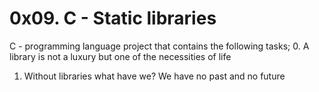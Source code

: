 # 0x09. C - Static libraries

C - programming language project that contains the following tasks;
0. A library is not a luxury but one of the necessities of life
1. Without libraries what have we? We have no past and no future
